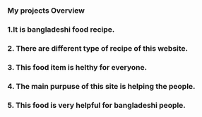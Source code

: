 ### My projects Overview
### 1.It is bangladeshi food recipe.
### 2. There are different type of recipe of this website.
### 3. This food item is helthy for everyone.
### 4. The main purpuse of this site is helping the people.
### 5. This food is very helpful for bangladeshi people.
